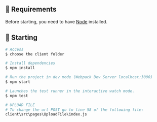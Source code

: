 ## :pushpin: Requirements

Before starting, you need to have [Node](https://nodejs.org/en/) installed.

## :pushpin: Starting

```bash
# Access
$ choose the client folder

# Install dependencies
$ npm install

# Run the project in dev mode (Webpack Dev Server localhost:3000)
$ npm start

# Launches the test runner in the interactive watch mode.
$ npm test

# UPLOAD FILE
# To change the url POST go to line 58 of the following file:
client\src\pages\UploadFile\index.js
```
